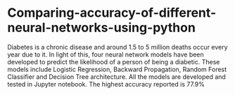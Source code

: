 # Comparing-accuracy-of-different-neural-networks-using-python
Diabetes is a chronic disease and around 1.5 to 5 million deaths occur every year due
to it. In light of this, four neural network models have been developed to predict the likelihood
of a person of being a diabetic. These models include Logistic Regression, Backward
Propagation, Random Forest Classifier and Decision Tree architecture. All the models are
developed and tested in Jupyter notebook. The highest accuracy reported is 77.9%
